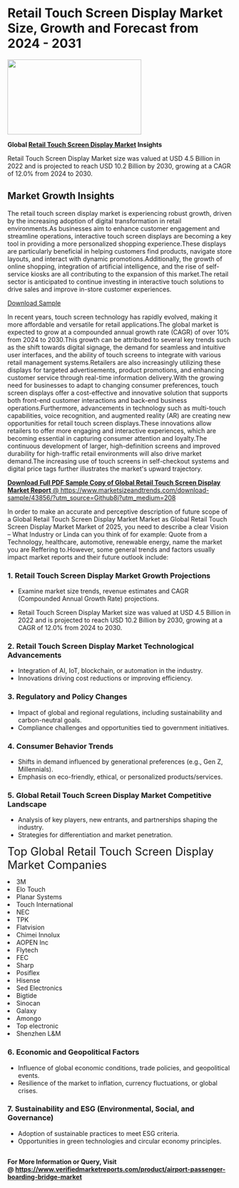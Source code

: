 <H1>Retail Touch Screen Display Market Size, Growth and Forecast from 2024 - 2031</H1><img class="aligncenter size-medium wp-image-584254" src="https://thirdeyenews.in/wp-content/uploads/2024/09/Global-Market-Research-300x168.jpeg" alt="" width="300" height="168" /><p><strong>Global&nbsp;<a href="https://www.marketsizeandtrends.com/download-sample/43856/?utm_source=Github8j?utm_medium=208">Retail Touch Screen Display Market</a> Insights</strong></p><p>Retail Touch Screen Display Market size was valued at USD 4.5 Billion in 2022 and is projected to reach USD 10.2 Billion by 2030, growing at a CAGR of 12.0% from 2024 to 2030.</p><p><h2>Market Growth Insights</h2> <p>The retail touch screen display market is experiencing robust growth, driven by the increasing adoption of digital transformation in retail environments.As businesses aim to enhance customer engagement and streamline operations, interactive touch screen displays are becoming a key tool in providing a more personalized shopping experience.These displays are particularly beneficial in helping customers find products, navigate store layouts, and interact with dynamic promotions.Additionally, the growth of online shopping, integration of artificial intelligence, and the rise of self-service kiosks are all contributing to the expansion of this market.The retail sector is anticipated to continue investing in interactive touch solutions to drive sales and improve in-store customer experiences.</p> <p><a href="#">Download Sample</a></p> <p>In recent years, touch screen technology has rapidly evolved, making it more affordable and versatile for retail applications.The global market is expected to grow at a compounded annual growth rate (CAGR) of over 10% from 2024 to 2030.This growth can be attributed to several key trends such as the shift towards digital signage, the demand for seamless and intuitive user interfaces, and the ability of touch screens to integrate with various retail management systems.Retailers are also increasingly utilizing these displays for targeted advertisements, product promotions, and enhancing customer service through real-time information delivery.With the growing need for businesses to adapt to changing consumer preferences, touch screen displays offer a cost-effective and innovative solution that supports both front-end customer interactions and back-end business operations.Furthermore, advancements in technology such as multi-touch capabilities, voice recognition, and augmented reality (AR) are creating new opportunities for retail touch screen displays.These innovations allow retailers to offer more engaging and interactive experiences, which are becoming essential in capturing consumer attention and loyalty.The continuous development of larger, high-definition screens and improved durability for high-traffic retail environments will also drive market demand.The increasing use of touch screens in self-checkout systems and digital price tags further illustrates the market's upward trajectory.<p><a href="#"></p><p><span class=""><strong>Download Full PDF Sample Copy of Global Retail Touch Screen Display Market Report</strong> @ <a href="https://www.marketsizeandtrends.com/download-sample/43856/?utm_source=Github8j?utm_medium=208" target="_blank">https://www.marketsizeandtrends.com/download-sample/43856/?utm_source=Github8j?utm_medium=208</a></span></p><p>In order to make an accurate and perceptive description of future scope of a Global&nbsp;Retail Touch Screen Display Market Market as Global&nbsp;Retail Touch Screen Display Market Market of 2025, you need to describe a clear Vision &ndash; What Industry or Linda can you think of for example: Quote from a Technology, healthcare, automotive, renewable energy, name the market you are Reffering to.However, some general trends and factors usually impact market reports and their future outlook include:</p><h3>1.&nbsp;<strong>Retail Touch Screen Display Market Growth Projections</strong></h3><ul><li>Examine market size trends, revenue estimates and CAGR (Compounded Annual Growth Rate) projections.</li><li><p>Retail Touch Screen Display Market size was valued at USD 4.5 Billion in 2022 and is projected to reach USD 10.2 Billion by 2030, growing at a CAGR of 12.0% from 2024 to 2030.</p></li></ul><h3>2.&nbsp;<strong>Retail Touch Screen Display Market Technological Advancements</strong></h3><ul><li>Integration of AI, IoT, blockchain, or automation in the industry.</li><li>Innovations driving cost reductions or improving efficiency.</li></ul><h3>3.&nbsp;<strong>Regulatory and Policy Changes</strong></h3><ul><li>Impact of global and regional regulations, including sustainability and carbon-neutral goals.</li><li>Compliance challenges and opportunities tied to government initiatives.</li></ul><h3>4.&nbsp;<strong>Consumer Behavior Trends</strong></h3><ul><li>Shifts in demand influenced by generational preferences (e.g., Gen Z, Millennials).</li><li>Emphasis on eco-friendly, ethical, or personalized products/services.</li></ul><h3>5.&nbsp;<strong>Global Retail Touch Screen Display Market Competitive Landscape</strong></h3><ul><li>Analysis of key players, new entrants, and partnerships shaping the industry.</li><li>Strategies for differentiation and market penetration.</li></ul><p data-pm-slice="1 1 []"><span style="color: inherit; font-family: inherit; font-size: 25px;">Top Global Retail Touch Screen Display Market Companies</span></p><div class="" data-test-id=""><p><li>3M</li><li> Elo Touch</li><li> Planar Systems</li><li> Touch International</li><li> NEC</li><li> TPK</li><li> Flatvision</li><li> Chimei Innolux</li><li> AOPEN Inc</li><li> Flytech</li><li> FEC</li><li> Sharp</li><li> Posiflex</li><li> Hisense</li><li> Sed Electronics</li><li> Bigtide</li><li> Sinocan</li><li> Galaxy</li><li> Amongo</li><li> Top electronic</li><li> Shenzhen L&M</li></p></div><h3>6.&nbsp;<strong>Economic and Geopolitical Factors</strong></h3><ul><li>Influence of global economic conditions, trade policies, and geopolitical events.</li><li>Resilience of the market to inflation, currency fluctuations, or global crises.</li></ul><h3>7.&nbsp;<strong>Sustainability and ESG (Environmental, Social, and Governance)</strong></h3><ul><li>Adoption of sustainable practices to meet ESG criteria.</li><li>Opportunities in green technologies and circular economy principles.</li></ul><h2><strong style="font-size: 14px;">For More Information or Query, Visit @&nbsp;</strong><a style="background-color: #ffffff; font-size: 14px;" href="https://www.marketsizeandtrends.com/report/retail-touch-screen-display-market/" target="_blank">https://www.verifiedmarketreports.com/product/airport-passenger-boarding-bridge-market</a></h2>